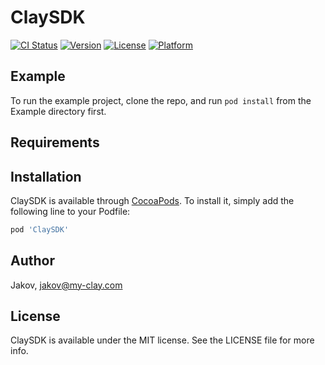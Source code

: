 # ClaySDK

[![CI Status](https://img.shields.io/travis/Jakov/ClaySDK.svg?style=flat)](https://travis-ci.org/Jakov/ClaySDK)
[![Version](https://img.shields.io/cocoapods/v/ClaySDK.svg?style=flat)](https://cocoapods.org/pods/ClaySDK)
[![License](https://img.shields.io/cocoapods/l/ClaySDK.svg?style=flat)](https://cocoapods.org/pods/ClaySDK)
[![Platform](https://img.shields.io/cocoapods/p/ClaySDK.svg?style=flat)](https://cocoapods.org/pods/ClaySDK)

## Example

To run the example project, clone the repo, and run `pod install` from the Example directory first.

## Requirements

## Installation

ClaySDK is available through [CocoaPods](https://cocoapods.org). To install
it, simply add the following line to your Podfile:

```ruby
pod 'ClaySDK'
```

## Author

Jakov, jakov@my-clay.com

## License

ClaySDK is available under the MIT license. See the LICENSE file for more info.
